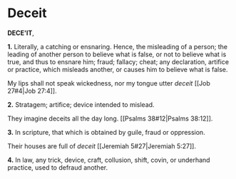 # Deceit

**DECE'IT**,

**1.** Literally, a catching or ensnaring. Hence, the misleading of a person; the leading of another person to believe what is false, or not to believe what is true, and thus to ensnare him; fraud; fallacy; cheat; any declaration, artifice or practice, which misleads another, or causes him to believe what is false.

My lips shall not speak wickedness, nor my tongue utter _deceit_ [[Job 27#4|Job 27:4]].

**2.** Stratagem; artifice; device intended to mislead.

They imagine deceits all the day long. [[Psalms 38#12|Psalms 38:12]].

**3.** In scripture, that which is obtained by guile, fraud or oppression.

Their houses are full of _deceit_ [[Jeremiah 5#27|Jeremiah 5:27]].

**4.** In law, any trick, device, craft, collusion, shift, covin, or underhand practice, used to defraud another.